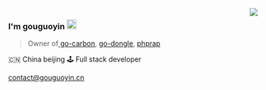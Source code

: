 <img align="right" src="https://github-readme-stats.vercel.app/api?username=gouguoyin&show_icons=true&icon_color=805AD5&text_color=718096&bg_color=ffffff&hide_title=true" />

### I'm gouguoyin <img src="https://emoji.slack-edge.com/T014NFWNW8J/hyper/02a58f18dc8f04f1.gif" width="20" />


> Owner of[ go-carbon](https://github.com/golang-module/carbon " go-carbon"), [go-dongle](https://github.com/golang-module/dongle "go-dongle"),  [phprap](https://github.com/gouguoyin/phprap "phprap")

🇨🇳 China beijing 🕹 Full stack developer

[contact@gouguoyin.cn](mailto:contact@gouguoyin.cn)
